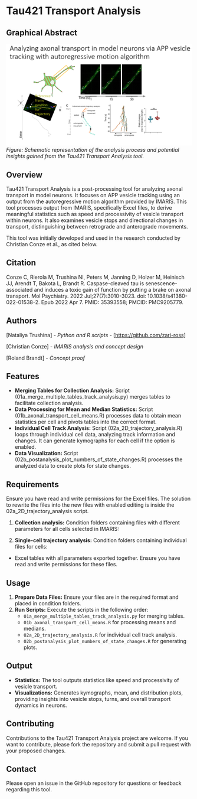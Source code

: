 # Tau421 Transport Analysis

## Graphical Abstract
![Analysis Description](analysis_description.png?raw=true)
*Figure: Schematic representation of the analysis process and potential insights gained from the Tau421 Transport Analysis tool.*

## Overview
Tau421 Transport Analysis is a post-processing tool for analyzing axonal transport in model neurons. It focuses on APP vesicle tracking using an output from the autoregressive motion algorithm provided by IMARIS. This tool processes output from IMARIS, specifically Excel files, to derive meaningful statistics such as speed and processivity of vesicle transport within neurons. It also examines vesicle stops and directional changes in transport, distinguishing between retrograde and anterograde movements.

This tool was initially developed and used in the research conducted by Christian Conze et al., as cited below.

## Citation
Conze C, Rierola M, Trushina NI, Peters M, Janning D, Holzer M, Heinisch JJ, Arendt T, Bakota L, Brandt R. Caspase-cleaved tau is senescence-associated and induces a toxic gain of function by putting a brake on axonal transport. Mol Psychiatry. 2022 Jul;27(7):3010-3023. doi: 10.1038/s41380-022-01538-2. Epub 2022 Apr 7. PMID: 35393558; PMCID: PMC9205779.

## Authors
[Nataliya Trushina] - *Python and R scripts* - [https://github.com/zari-ross]

[Christian Conze] - *IMARIS analysis and concept design*

[Roland Brandt] - *Concept proof*

## Features
- **Merging Tables for Collection Analysis:** Script (01a_merge_multiple_tables_track_analysis.py) merges tables to facilitate collection analysis.
- **Data Processing for Mean and Median Statistics:** Script (01b_axonal_transport_cell_means.R) processes data to obtain mean statistics per cell and pivots tables into the correct format.
- **Individual Cell Track Analysis:** Script (02a_2D_trajectory_analysis.R) loops through individual cell data, analyzing track information and changes. It can generate kymographs for each cell if the option is enabled.
- **Data Visualization:** Script (02b_postanalysis_plot_numbers_of_state_changes.R) processes the analyzed data to create plots for state changes.

## Requirements
Ensure you have read and write permissions for the Excel files. The solution to rewrite the files into the new files with enabled editing is inside the 02a_2D_trajectory_analysis script.

01. **Collection analysis:** Condition folders containing files with different parameters for all cells selected in IMARIS:

02. **Single-cell trajectory analysis:** Condition folders containing individual files for cells:
   - Excel tables with all parameters exported together.
   Ensure you have read and write permissions for these files.

## Usage
1. **Prepare Data Files:** Ensure your files are in the required format and placed in condition folders.
2. **Run Scripts:** Execute the scripts in the following order:
   - `01a_merge_multiple_tables_track_analysis.py` for merging tables.
   - `01b_axonal_transport_cell_means.R` for processing means and medians.
   - `02a_2D_trajectory_analysis.R` for individual cell track analysis.
   - `02b_postanalysis_plot_numbers_of_state_changes.R` for generating plots.

## Output
- **Statistics:** The tool outputs statistics like speed and processivity of vesicle transport.
- **Visualizations:** Generates kymographs, mean, and distribution plots, providing insights into vesicle stops, turns, and overall transport dynamics in neurons.

## Contributing
Contributions to the Tau421 Transport Analysis project are welcome. If you want to contribute, please fork the repository and submit a pull request with your proposed changes.

## Contact
Please open an issue in the GitHub repository for questions or feedback regarding this tool. 


